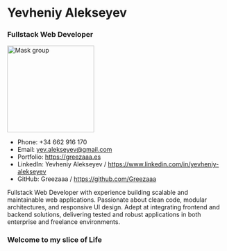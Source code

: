 # Yevheniy Alekseyev
### Fullstack Web Developer

<img width="200" height="200" alt="Mask group" src="https://github.com/user-attachments/assets/3422c11f-b101-4838-b5f7-2824a69fb6f5" />

- Phone:      +34 662 916 170
- Email:      yev.alekseyev@gmail.com
- Portfolio:  https://greezaaa.es
- LinkedIn:   Yevheniy Alekseyev / https://www.linkedin.com/in/yevheniy-alekseyev
- GitHub:     Greezaaa / https://github.com/Greezaaa

Fullstack Web Developer with experience building scalable and maintainable web applications. 
Passionate about clean code, modular architectures, and responsive UI design. 
Adept at integrating frontend and backend solutions, delivering tested and robust applications in both enterprise and freelance environments.

### Welcome to my slice of Life
